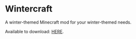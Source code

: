 # Wintercraft
A winter-themed Minecraft mod for your winter-themed needs.

Available to download: [HERE](http://bit.ly/2qkQ2uR).
